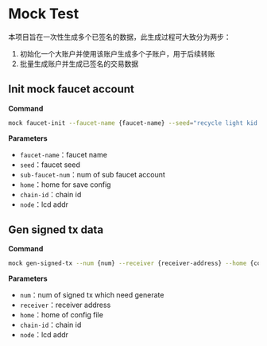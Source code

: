 # Mock Test

本项目旨在一次性生成多个已签名的数据，此生成过程可大致分为两步：

1. 初始化一个大账户并使用该账户生成多个子账户，用于后续转账
2. 批量生成账户并生成已签名的交易数据

## Init mock faucet account

**Command**

```bash
mock faucet-init --faucet-name {faucet-name} --seed="recycle light kid ..." --sub-faucet-num {sub-faucet-num} --home {config-home} --chain-id {chain-id} --node {node}
```

**Parameters**

- `faucet-name`：faucet name
- `seed`：faucet seed
- `sub-faucet-num`：num of sub faucet account
- `home`：home for save config 
- `chain-id`：chain id
- `node`：lcd addr

## Gen signed tx data

**Command**

```bash
mock gen-signed-tx --num {num} --receiver {receiver-address} --home {config-home} --chain-id {chain-id} --node {node-url}
```

**Parameters**

- `num`：num of signed tx which need generate
- `receiver`：receiver address
- `home`：home of config file
- `chain-id`：chain id
- `node`：lcd addr